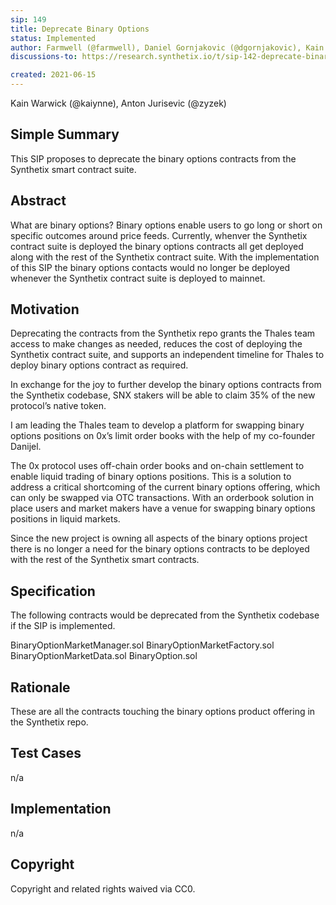 ```yaml
---
sip: 149
title: Deprecate Binary Options
status: Implemented
author: Farmwell (@farmwell), Daniel Gornjakovic (@dgornjakovic), Kain Warwick (@kaiynne)
discussions-to: https://research.synthetix.io/t/sip-142-deprecate-binary-options-contracts/411

created: 2021-06-15
---
```


Kain Warwick (@kaiynne), Anton Jurisevic (@zyzek)

## Simple Summary

This SIP proposes to deprecate the binary options contracts from the Synthetix smart contract suite.

## Abstract

What are binary options? Binary options enable users to go long or short on specific outcomes around price feeds. Currently, whenver the Synthetix contract suite is deployed the binary options contracts all get deployed along with the rest of the Synthetix contract suite. With the implementation of this SIP the binary options contacts would no longer be deployed whenever the Synthetix contract suite is deployed to mainnet.

## Motivation

Deprecating the contracts from the Synthetix repo grants the Thales team access to make changes as needed, reduces the cost of deploying the Synthetix contract suite, and supports an independent timeline for Thales to deploy binary options contract as required.

In exchange for the joy to further develop the binary options contracts from the Synthetix codebase, SNX stakers will be able to claim 35% of the new protocol’s native token.

I am leading the Thales team to develop a platform for swapping binary options positions on 0x’s limit order books with the help of my co-founder Danijel.

The 0x protocol uses off-chain order books and on-chain settlement to enable liquid trading of binary options positions. This is a solution to address a critical shortcoming of the current binary options offering, which can only be swapped via OTC transactions. With an orderbook solution in place users and market makers have a venue for swapping binary options positions in liquid markets.

Since the new project is owning all aspects of the binary options project there is no longer a need for the binary options contracts to be deployed with the rest of the Synthetix smart contracts.

## Specification

The following contracts would be deprecated from the Synthetix codebase if the SIP is implemented.

BinaryOptionMarketManager.sol
BinaryOptionMarketFactory.sol
BinaryOptionMarketData.sol
BinaryOption.sol

## Rationale

These are all the contracts touching the binary options product offering in the Synthetix repo.

## Test Cases

n/a

## Implementation

n/a

## Copyright

Copyright and related rights waived via CC0.
